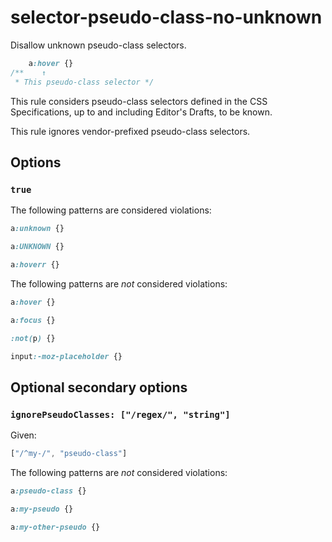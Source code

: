 # selector-pseudo-class-no-unknown

Disallow unknown pseudo-class selectors.

```css
    a:hover {}
/**    ↑
 * This pseudo-class selector */
```

This rule considers pseudo-class selectors defined in the CSS Specifications, up to and including Editor's Drafts, to be known.

This rule ignores vendor-prefixed pseudo-class selectors.

## Options

### `true`

The following patterns are considered violations:

```css
a:unknown {}
```

```css
a:UNKNOWN {}
```

```css
a:hoverr {}
```

The following patterns are *not* considered violations:

```css
a:hover {}
```

```css
a:focus {}
```

```css
:not(p) {}
```

```css
input:-moz-placeholder {}
```

## Optional secondary options

### `ignorePseudoClasses: ["/regex/", "string"]`

Given:

```js
["/^my-/", "pseudo-class"]
```

The following patterns are *not* considered violations:

```css
a:pseudo-class {}
```

```css
a:my-pseudo {}
```

```css
a:my-other-pseudo {}
```
